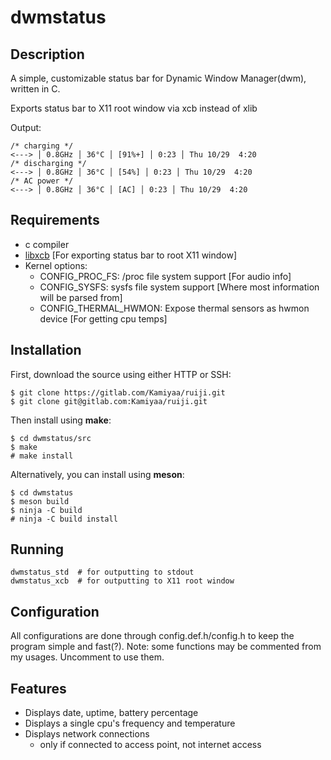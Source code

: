# dwmstatus
## Description
A simple, customizable status bar for Dynamic Window Manager(dwm), written in C.

Exports status bar to X11 root window via xcb instead of xlib

Output:
```
/* charging */
<---> │ 0.8GHz │ 36°C │ [91%+] │ 0:23 │ Thu 10/29  4:20
/* discharging */
<---> │ 0.8GHz │ 36°C │ [54%] │ 0:23 │ Thu 10/29  4:20
/* AC power */
<---> │ 0.8GHz │ 36°C │ [AC] │ 0:23 │ Thu 10/29  4:20
```

## Requirements
 - c compiler
 - [libxcb](https://xcb.freedesktop.org/) [For exporting status bar to root X11 window]
 - Kernel options:
    - CONFIG_PROC_FS: /proc file system support [For audio info]
   - CONFIG_SYSFS: sysfs file system support [Where most information will be parsed from]
   - CONFIG_THERMAL_HWMON: Expose thermal sensors as hwmon device [For getting cpu temps]

## Installation
First, download the source using either HTTP or SSH:
```
$ git clone https://gitlab.com/Kamiyaa/ruiji.git
$ git clone git@gitlab.com:Kamiyaa/ruiji.git
```
Then install using **make**:
```
$ cd dwmstatus/src
$ make
# make install
```
Alternatively, you can install using **meson**:
```
$ cd dwmstatus
$ meson build
$ ninja -C build
# ninja -C build install
```

## Running
```
dwmstatus_std  # for outputting to stdout
dwmstatus_xcb  # for outputting to X11 root window
```

## Configuration
All configurations are done through config.def.h/config.h
to keep the program simple and fast(?).
Note: some functions may be commented from my usages.
Uncomment to use them.

## Features
 - Displays date, uptime, battery percentage
 - Displays a single cpu's frequency and temperature
 - Displays network connections
   - only if connected to access point, not internet access
